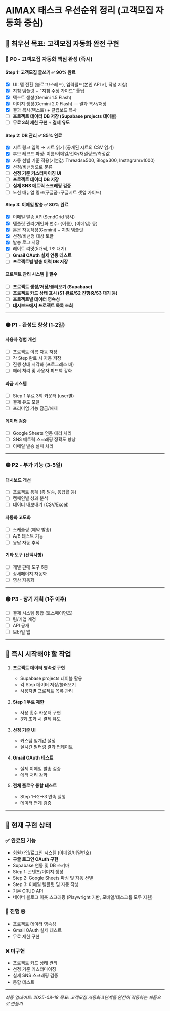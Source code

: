 # AIMAX 태스크 우선순위 정리 (고객모집 자동화 중심)

## 🎯 최우선 목표: 고객모집 자동화 완전 구현

### 🔴 P0 - 고객모집 자동화 핵심 완성 (즉시)

#### Step 1: 고객모집 글쓰기 ✅ 90% 완료
- [x] UI: 탭 전환 (블로그/스레드), 입력필드(본인 API 키, 작성 지침)
- [x] 지침 템플릿 + "지침 수정 가이드" 툴팁
- [x] 텍스트 생성(Gemini 1.5 Flash)
- [x] 이미지 생성(Gemini 2.0 Flash) — 결과 복사/저장
- [x] 결과 복사(텍스트) + 클립보드 복사
- [ ] **프로젝트 데이터 DB 저장 (Supabase projects 테이블)**
- [ ] **무료 3회 제한 구현 + 결제 유도**

#### Step 2: DB 관리 ✅ 85% 완료
- [x] 시트 링크 입력 → 시트 읽기 (공개된 시트의 CSV 읽기)
- [x] 후보 레코드 파싱: 이름/이메일/전화/채널링크/측정값
- [x] 자동 선별 기준 적용(기본값: Threads≥500, Blog≥300, Instagram≥1000)
- [x] 선정/비선정으로 분류
- [ ] **선정 기준 커스터마이징 UI**
- [ ] **프로젝트 데이터 DB 저장**
- [ ] **실제 SNS 메트릭 스크래핑 검증**
- [ ] 노션 매뉴얼 링크(구글폼+구글시트 셋업 가이드)

#### Step 3: 이메일 발송 ✅ 80% 완료
- [x] 이메일 발송 API(SendGrid 임시)
- [x] 템플릿 관리(개인화 변수: {이름}, {이메일} 등)
- [x] 본문 자동작성(Gemini) + 지침 템플릿
- [x] 선정/비선정 대상 토글
- [x] 발송 로그 저장
- [x] 레이트 리밋(5개씩, 1초 대기)
- [ ] **Gmail OAuth 실제 연동 테스트**
- [ ] **프로젝트별 발송 이력 DB 저장**

#### 프로젝트 관리 시스템 🚨 필수
- [ ] **프로젝트 생성/저장/불러오기 (Supabase)**
- [ ] **프로젝트 카드 상태 표시 (S1 완료/S2 진행중/S3 대기 등)**
- [ ] **프로젝트별 데이터 영속성**
- [ ] **대시보드에서 프로젝트 목록 조회**

---

### 🟠 P1 - 완성도 향상 (1-2일)

#### 사용자 경험 개선
- [ ] 프로젝트 이름 자동 저장
- [ ] 각 Step 완료 시 자동 저장
- [ ] 진행 상태 시각화 (프로그레스 바)
- [ ] 에러 처리 및 사용자 피드백 강화

#### 과금 시스템
- [ ] Step 1 무료 3회 카운터 (user별)
- [ ] 결제 유도 모달
- [ ] 프리미엄 기능 잠금/해제

#### 데이터 검증
- [ ] Google Sheets 연동 에러 처리
- [ ] SNS 메트릭 스크래핑 정확도 향상
- [ ] 이메일 발송 실패 처리

---

### 🟡 P2 - 부가 기능 (3-5일)

#### 대시보드 개선
- [ ] 프로젝트 통계 (총 발송, 응답률 등)
- [ ] 캠페인별 성과 분석
- [ ] 데이터 내보내기 (CSV/Excel)

#### 자동화 고도화
- [ ] 스케줄링 (예약 발송)
- [ ] A/B 테스트 기능
- [ ] 응답 자동 추적

#### 기타 도구 (선택사항)
- [ ] 개별 판매 도구 6종
- [ ] 상세페이지 자동화
- [ ] 영상 자동화

---

### 🟢 P3 - 장기 계획 (1주 이후)

- [ ] 결제 시스템 통합 (토스페이먼츠)
- [ ] 팀/기업 계정
- [ ] API 공개
- [ ] 모바일 앱

---

## 📝 즉시 시작해야 할 작업

1. **프로젝트 데이터 영속성 구현**
   - Supabase projects 테이블 활용
   - 각 Step 데이터 저장/불러오기
   - 사용자별 프로젝트 목록 관리

2. **Step 1 무료 제한**
   - 사용 횟수 카운터 구현
   - 3회 초과 시 결제 유도

3. **선정 기준 UI**
   - 커스텀 임계값 설정
   - 실시간 필터링 결과 업데이트

4. **Gmail OAuth 테스트**
   - 실제 이메일 발송 검증
   - 에러 처리 강화

5. **전체 플로우 통합 테스트**
   - Step 1→2→3 연속 실행
   - 데이터 연계 검증

---

## 🚀 현재 구현 상태

### ✅ 완료된 기능
- 회원가입/로그인 시스템 (이메일/비밀번호)
- **구글 로그인 OAuth 구현**
- Supabase 연동 및 DB 스키마
- Step 1: 콘텐츠/이미지 생성
- Step 2: Google Sheets 파싱 및 자동 선별
- Step 3: 이메일 템플릿 및 자동 작성
- 기본 CRUD API
- 네이버 블로그 이웃 스크래핑 (Playwright 기반, 모바일/데스크톱 모두 지원)

### 🔄 진행 중
- 프로젝트 데이터 영속성
- Gmail OAuth 실제 테스트
- 무료 제한 구현

### ❌ 미구현
- 프로젝트 카드 상태 관리
- 선정 기준 커스터마이징
- 실제 SNS 스크래핑 검증
- 통합 테스트

---

*최종 업데이트: 2025-08-18*
*목표: 고객모집 자동화 3단계를 완전히 작동하는 제품으로 만들기*